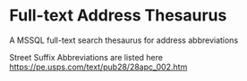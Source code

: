 # Full-text Address Thesaurus
A MSSQL full-text search thesaurus for address abbreviations 

Street Suffix Abbreviations are listed here https://pe.usps.com/text/pub28/28apc_002.htm
